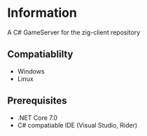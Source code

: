 # Information
A C# GameServer for the zig-client repository

## Compatiablilty 
- Windows
- Linux
  
## Prerequisites
- .NET Core 7.0
- C# compatiable IDE (Visual Studio, Rider)
